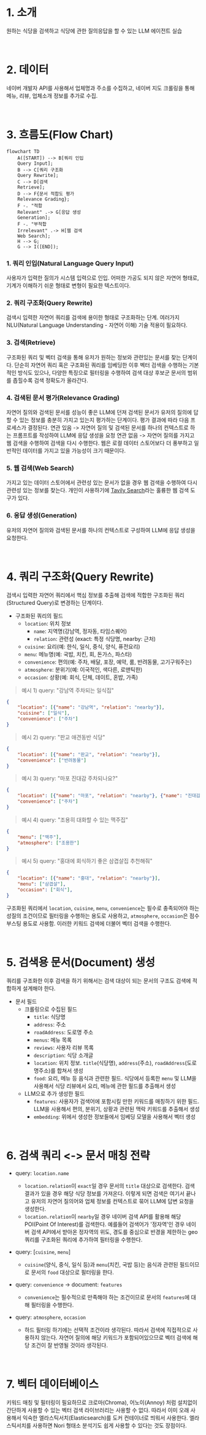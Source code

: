 # 1. 소개
원하는 식당을 검색하고 식당에 관한 질의응답을 할 수 있는 LLM 에이전트 실습

<br>

# 2. 데이터
네이버 개발자 API를 사용해서 업체명과 주소를 수집하고, 네이버 지도 크롤링을 통해 메뉴, 리뷰, 업체소개 정보를 추가로 수집.

<br>

# 3. 흐름도(Flow Chart)

```mermaid
flowchart TD
    A([START]) --> B[쿼리 인입
    Query Input];
    B --> C[쿼리 구조화
    Query Rewrite];
    C --> D[검색
    Retrieve];
    D --> F{문서 적합도 평가
    Relevance Grading};
    F -. "적합
    Relevant" .-> G[응답 생성
    Generation];
    F -. "부적합
    Irrelevant" .-> H[웹 검색
    Web Search];
    H --> G;
    G --> I([END]);
```

### 1. 쿼리 인입(Natural Language Query Input)
사용자가 입력한 질의가 시스템 입력으로 인입. 어떠한 가공도 되지 않은 자연어 형태로, 기계가 이해하기 쉬운 형태로 변형이 필요한 텍스트이다.

### 2. 쿼리 구조화(Query Rewrite)
검색시 입력한 자연어 쿼리를 검색에 용이한 형태로 구조화하는 단계. 여러가지 NLU(Natural Language Understanding - 자연어 이해) 기술 적용이 필요하다.

### 3. 검색(Retrieve)
구조화된 쿼리 및 벡터 검색을 통해 유저가 원하는 정보와 관련있는 문서를 찾는 단계이다. 단순히 자연어 쿼리 혹은 구조화된 쿼리를 임베딩한 이후 벡터 검색을 수행하는 기본적인 방식도 있으나, 다양한 특징으로 필터링을 수행하여 검색 대상 후보군 문서의 범위를 좁힐수록 검색 정확도가 올라간다.

### 4. 검색된 문서 평가(Relevance Grading)
자연어 질의와 검색된 문서를 성능이 좋은 LLM에 던져 검색된 문서가 유저의 질의에 답할 수 있는 정보를 충분히 가지고 있는지 평가하는 단계이다. 평가 결과에 따라 다음 프로세스가 결정된다.
연관 있음 -> 자연어 질의 및 검색된 문서를 하나의 컨텍스트로 하는 프롬프트를 작성하여 LLM에 응답 생성을 요청
연관 없음 -> 자연어 질의를 가지고 웹 검색을 수행하여 검색을 다시 수행한다. 웹은 로컬 데이터 스토어보다 더 풍부하고 일반적인 데이터를 가지고 있을 가능성이 크기 때문이다.

### 5. 웹 검색(Web Search)
가지고 있는 데이터 스토어에서 관련성 있는 문서가 없을 경우 웹 검색을 수행하여 다시 관련성 있는 정보를 찾는다. 개인이 사용하기에 [Tavily Search](https://tavily.com)라는 훌륭한 웹 검색 도구가 있다.

### 6. 응답 생성(Generation)
유저의 자연어 질의와 검색된 문서를 하나의 컨텍스트로 구성하여 LLM에 응답 생성을 요청한다.

<br>

# 4. 쿼리 구조화(Query Rewrite)

검색시 입력한 자연어 쿼리에서 핵심 정보를 추출해 검색에 적합한 구조화된 쿼리(Structured Query)로 변경하는 단계이다.

- 구조화된 쿼리의 필드
    - `location`: 위치 정보
        - `name`: 지역명(강남역, 정자동, 타임스퀘어)
        - `relation`: 관련성 (exact: 특정 식당명, nearby: 근처)
    - `cuisine`: 요리(예: 한식, 일식, 중식, 양식, 퓨전요리)
    - `menu`: 메뉴명(예: 국밥, 치킨, 회, 돈가스, 파스타)
    - `convenience`: 편의(예: 주차, 배달, 포장, 예약, 룸, 반려동물, 고기구워주는)
    - `atmosphere`: 분위기(예: 이국적인, 색다른, 로맨틱한)
    - `occasion`: 상황(예: 회식, 단체, 데이트, 혼밥, 가족)


> 예시 1) query: "강남역 주차되는 일식집"
```json
{
    "location": [{"name": "강남역", "relation": "nearby"}],
    "cuisine": ["일식"],
    "convenience": ["주차"]
}
```

> 예시 2) query: "판교 애견동반 식당"
```json
{
    "location": [{"name": "판교", "relation": "nearby"}],
    "convenience": ["반려동물"]
}
```

> 예시 3) query: "마포 진대감 주차되나요?"
```json
{
    "location": [{"name": "마포", "relation": "nearby"}, {"name": "진대감", "relation": "exact"}],
    "convenience": ["주차"]
}
```

> 예시 4) query: "조용히 대화할 수 있는 맥주집"
```json
{
    "menu": ["맥주"],
    "atmosphere": ["조용한"]
}
```

> 예시 5) query: "홍대에 회식하기 좋은 삼겹살집 추천해줘"
```json
{
    "location": [{"name": "홍대", "relation": "nearby"}],
    "menu": ["삼겹살"],
    "occasion": ["회식"],
}
```

구조화된 쿼리에서 `location`, `cuisine`, `menu`, `convenience`는 필수로 충족되어야 하는 성질의 조건이므로 필터링을 수행하는 용도로 사용하고, `atmosphere`, `occasion`은 점수 부스팅 용도로 사용함. 이러한 키워드 검색에 더불어 벡터 검색을 수행한다. 

<br>

# 5. 검색용 문서(Document) 생성

쿼리를 구조화한 이후 검색을 하기 위해서는 검색 대상이 되는 문서의 구조도 검색에 적합하게 설계해야 한다.

- 문서 필드
    - 크롤링으로 수집된 필드
        - `title`: 식당명
        - `address`: 주소
        - `roadAddress`: 도로명 주소
        - `menus`: 메뉴 목록
        - `reviews`: 사용자 리뷰 목록
        - `description`: 식당 소개글
        - `location`: 위치 정보. `title`(식당명), `address`(주소), `roadAddress`(도로명주소)를 합쳐서 생성
        - `food`: 요리, 메뉴 등 음식과 관련한 필드. 식당에서 등록한 `menu` 및  LLM을 사용해서 식당 리뷰에서 요리, 메뉴에 관한 필드를 추출해서 생성
    - LLM으로 추가 생성한 필드
        - `features`: 사용자가 검색어에 포함시킬 만한 키워드를 매칭하기 위한 필드. LLM을 사용해서 편의, 분위기, 상황과 관련된 맥락 키워드를 추출해서 생성
        - `embedding`: 위에서 생성한 정보들에서 임베딩 모델을 사용해서 벡터 생성

<br>

# 6. 검색 쿼리 <-> 문서 매칭 전략

- query: `location.name`
    - `location.relation`이 `exact`일 경우 문서의 `title` 대상으로 검색한다. 검색결과가 있을 경우 해당 식당 정보를 가져온다. 이렇게 되면 검색은 여기서 끝나고 유저의 자연어 질의어와 업체 정보를 컨텍스트로 묶어 LLM에 답변 요청을 생성한다.
    - `location.relation`이 `nearby`일 경우 네이버 검색 API를 활용해 해당 POI(Point Of Interest)를 검색한다. 예를들어 검색어가 '정자역'인 경우 네이버 검색 API에서 받아온 정자역의 위도, 경도를 중심으로 반경을 제한하는 geo 쿼리를 구조화된 쿼리에 추가하여 필터링을 수행한다.

- query: [`cuisine`, `menu`]
    - `cuisine`(양식, 중식, 일식 등)과 `menu`(치킨, 국밥 등)는 음식과 관련된 필드이므로 문서의 `food` 대상으로 필터링을 한다.

- query: `convenience` -> document: `features`
    - `convenience`는 필수적으로 만족해야 하는 조건이므로 문서의 `features`에 대해 필터링을 수행한다.

- query: `atmosphere`, `occasion`
    - 하드 필터링 하기에는 선택적 조건이라 생각된다. 따라서 검색에 직접적으로 사용하지 않는다. 자연어 질의에 해당 키워드가 포함되어있으므로 벡터 검색에 해당 조건이 잘 반영될 것이라 생각된다.

<br>

# 7. 벡터 데이터베이스

키워드 매칭 및 필터링이 필요하므로 크로마(Chroma), 어노이(Annoy) 처럼 설치없이 간단하게 사용할 수 있는 벡터 검색 라이브러리는 사용할 수 없다. 따라서 이미 오래 사용해서 익숙한 엘라스틱서치(Elasticsearch)를 도커 컨테이너로 띄워서 사용한다. 엘라스틱서치를 사용하면 Nori 형태소 분석기도 쉽게 사용할 수 있다는 것도 장점이다.
